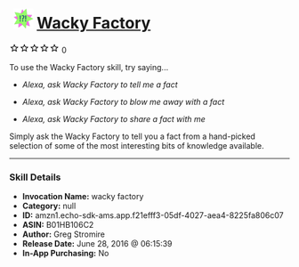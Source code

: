 # &nbsp;<img src="skill_icon" alt="Wacky Factory icon" width="36"> [Wacky Factory](http://alexa.amazon.com/#skills/amzn1.echo-sdk-ams.app.f21efff3-05df-4027-aea4-8225fa806c07)
![0 stars](../../images/ic_star_border_black_18dp_1x.png)![0 stars](../../images/ic_star_border_black_18dp_1x.png)![0 stars](../../images/ic_star_border_black_18dp_1x.png)![0 stars](../../images/ic_star_border_black_18dp_1x.png)![0 stars](../../images/ic_star_border_black_18dp_1x.png) 0

To use the Wacky Factory skill, try saying...

* *Alexa, ask Wacky Factory to tell me a fact*

* *Alexa, ask Wacky Factory to blow me away with a fact*

* *Alexa, ask Wacky Factory to share a fact with me*

Simply ask the Wacky Factory to tell you a fact from a hand-picked selection of some of the most interesting bits of knowledge available.

***

### Skill Details

* **Invocation Name:** wacky factory
* **Category:** null
* **ID:** amzn1.echo-sdk-ams.app.f21efff3-05df-4027-aea4-8225fa806c07
* **ASIN:** B01HB106C2
* **Author:** Greg Stromire
* **Release Date:** June 28, 2016 @ 06:15:39
* **In-App Purchasing:** No
